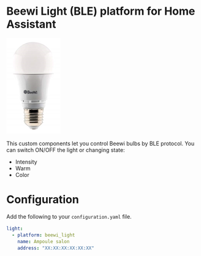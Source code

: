 # Beewi Light (BLE) platform for Home Assistant

![Bulb](https://github.com/bbo76/light.beewi/blob/master/BeewiBulb.jpg)

This custom components let you control Beewi bulbs by BLE protocol.
You can switch ON/OFF the light or changing state:
 - Intensity
 - Warm
 - Color

# Configuration
Add the following to your `configuration.yaml` file.

```yaml
light:
  - platform: beewi_light
    name: Ampoule salon
    address: "XX:XX:XX:XX:XX:XX"
  ```

